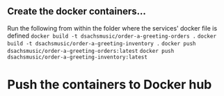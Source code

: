 ## Create the docker containers...
Run the following from within the folder where the services' docker file is defined
`docker build -t dsachsmusic/order-a-greeting-orders .`
`docker build -t dsachsmusic/order-a-greeting-inventory .`
`docker push dsachsmusic/order-a-greeting-orders:latest`
`docker push dsachsmusic/order-a-greeting-inventory:latest`

# Push the containers to Docker hub